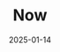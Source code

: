 ---
title: "Now"
layout: "now"
date: 2025-01-14
url: "/now/"
comments: false
ShowReadingTime: false
---